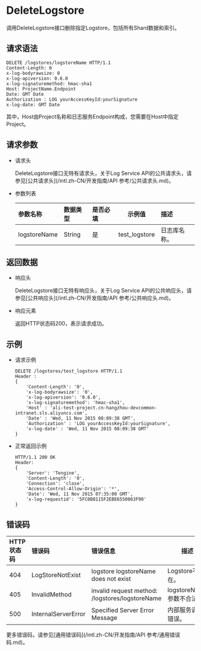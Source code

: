 # DeleteLogstore

调用DeleteLogstore接口删除指定Logstore，包括所有Shard数据和索引。

## 请求语法

```
DELETE /logstores/logstoreName HTTP/1.1
Content-Length: 0
x-log-bodyrawsize: 0
x-log-apiversion: 0.6.0
x-log-signaturemethod: hmac-sha1
Host: ProjectName.Endpoint
Date: GMT Date
Authorization : LOG yourAccessKeyId:yourSignature
x-log-date: GMT Date
```

其中，Host由Project名称和日志服务Endpoint构成，您需要在Host中指定Project。

## 请求参数

-   请求头

    DeleteLogstore接口无特有请求头，关于Log Service API的公共请求头，请参见[公共请求头](/intl.zh-CN/开发指南/API 参考/公共请求头.md)。

-   参数列表

    |参数名称|数据类型|是否必填|示例值|描述|
    |:---|:---|:---|---|:-|
    |logstoreName|String|是|test\_logstore|日志库名称。|


## 返回数据

-   响应头

    DeleteLogstore接口无特有响应头，关于Log Service API的公共响应头，请参见[公共响应头](/intl.zh-CN/开发指南/API 参考/公共响应头.md)。

-   响应元素

    返回HTTP状态码200，表示请求成功。


## 示例

-   请求示例

    ```
    DELETE /logstores/test_logstore HTTP/1.1
    Header :
    {
        'Content-Length': '0',
        'x-log-bodyrawsize': '0',
        'x-log-apiversion': '0.6.0',
        'x-log-signaturemethod': 'hmac-sha1',
        'Host' : 'ali-test-project.cn-hangzhou-devcommon-intranet.sls.aliyuncs.com',
        'Date' : 'Wed, 11 Nov 2015 08:09:38 GMT',
        'Authorization' : 'LOG yourAccessKeyId:yourSignature',
        'x-log-date' : 'Wed, 11 Nov 2015 08:09:38 GMT'      
    }
    ```

-   正常返回示例

    ```
    HTTP/1.1 200 OK
    Header:
    {
        'Server': 'Tengine',
        'Content-Length': '0',
        'Connection': 'close', 
        'Access-Control-Allow-Origin': '*', 
        'Date': 'Wed, 11 Nov 2015 07:35:00 GMT', 
        'x-log-requestid': '5FC0B8115F2EBE6550063F90'
    }
    ```


## 错误码

|HTTP状态码|错误码|错误信息|描述|
|:------|:--|:---|--|
|404|LogStoreNotExist|logstore logstoreName does not exist|Logstore不存在。|
|405|InvalidMethod|invalid request method: /logstores/logstoreName|logstoreName参数不合法。|
|500|InternalServerError|Specified Server Error Message|内部服务调用错误。|

更多错误码，请参见[通用错误码](/intl.zh-CN/开发指南/API 参考/通用错误码.md)。

